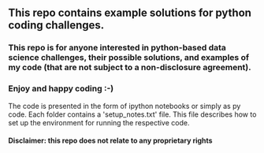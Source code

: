 ## This repo contains example solutions for python coding challenges.

### This repo is for anyone interested in python-based data science challenges, their possible solutions, and examples of my code (that are not subject to a non-disclosure agreement).


### Enjoy and happy coding :-)

The code is presented in the form of ipython notebooks or simply as py code.
Each folder contains a 'setup_notes.txt' file. This file describes how to set up the environment for running the respective code. 


#### Disclaimer: this repo does not relate to any proprietary rights 
